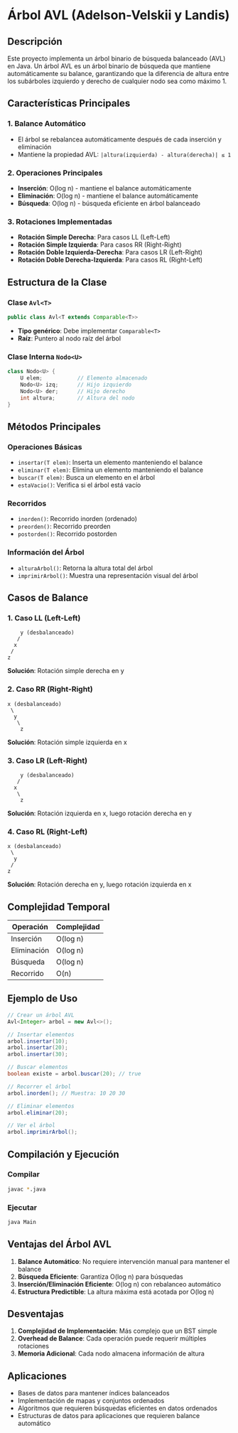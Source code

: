 # Árbol AVL (Adelson-Velskii y Landis)

## Descripción
Este proyecto implementa un árbol binario de búsqueda balanceado (AVL) en Java. Un árbol AVL es un árbol binario de búsqueda que mantiene automáticamente su balance, garantizando que la diferencia de altura entre los subárboles izquierdo y derecho de cualquier nodo sea como máximo 1.

## Características Principales

### 1. **Balance Automático**
- El árbol se rebalancea automáticamente después de cada inserción y eliminación
- Mantiene la propiedad AVL: `|altura(izquierda) - altura(derecha)| ≤ 1`

### 2. **Operaciones Principales**
- **Inserción**: O(log n) - mantiene el balance automáticamente
- **Eliminación**: O(log n) - mantiene el balance automáticamente
- **Búsqueda**: O(log n) - búsqueda eficiente en árbol balanceado

### 3. **Rotaciones Implementadas**
- **Rotación Simple Derecha**: Para casos LL (Left-Left)
- **Rotación Simple Izquierda**: Para casos RR (Right-Right)
- **Rotación Doble Izquierda-Derecha**: Para casos LR (Left-Right)
- **Rotación Doble Derecha-Izquierda**: Para casos RL (Right-Left)

## Estructura de la Clase

### Clase `Avl<T>`
```java
public class Avl<T extends Comparable<T>>
```
- **Tipo genérico**: Debe implementar `Comparable<T>`
- **Raíz**: Puntero al nodo raíz del árbol

### Clase Interna `Nodo<U>`
```java
class Nodo<U> {
    U elem;           // Elemento almacenado
    Nodo<U> izq;      // Hijo izquierdo
    Nodo<U> der;      // Hijo derecho
    int altura;       // Altura del nodo
}
```

## Métodos Principales

### Operaciones Básicas
- `insertar(T elem)`: Inserta un elemento manteniendo el balance
- `eliminar(T elem)`: Elimina un elemento manteniendo el balance
- `buscar(T elem)`: Busca un elemento en el árbol
- `estaVacio()`: Verifica si el árbol está vacío

### Recorridos
- `inorden()`: Recorrido inorden (ordenado)
- `preorden()`: Recorrido preorden
- `postorden()`: Recorrido postorden

### Información del Árbol
- `alturaArbol()`: Retorna la altura total del árbol
- `imprimirArbol()`: Muestra una representación visual del árbol

## Casos de Balance

### 1. **Caso LL (Left-Left)**
```
    y (desbalanceado)
   /
  x
 /
z
```
**Solución**: Rotación simple derecha en y

### 2. **Caso RR (Right-Right)**
```
x (desbalanceado)
 \
  y
   \
    z
```
**Solución**: Rotación simple izquierda en x

### 3. **Caso LR (Left-Right)**
```
    y (desbalanceado)
   /
  x
   \
    z
```
**Solución**: Rotación izquierda en x, luego rotación derecha en y

### 4. **Caso RL (Right-Left)**
```
x (desbalanceado)
 \
  y
 /
z
```
**Solución**: Rotación derecha en y, luego rotación izquierda en x

## Complejidad Temporal

| Operación | Complejidad |
|-----------|-------------|
| Inserción | O(log n)    |
| Eliminación | O(log n)   |
| Búsqueda  | O(log n)    |
| Recorrido | O(n)        |

## Ejemplo de Uso

```java
// Crear un árbol AVL
Avl<Integer> arbol = new Avl<>();

// Insertar elementos
arbol.insertar(10);
arbol.insertar(20);
arbol.insertar(30);

// Buscar elementos
boolean existe = arbol.buscar(20); // true

// Recorrer el árbol
arbol.inorden(); // Muestra: 10 20 30

// Eliminar elementos
arbol.eliminar(20);

// Ver el árbol
arbol.imprimirArbol();
```

## Compilación y Ejecución

### Compilar
```bash
javac *.java
```

### Ejecutar
```bash
java Main
```

## Ventajas del Árbol AVL

1. **Balance Automático**: No requiere intervención manual para mantener el balance
2. **Búsqueda Eficiente**: Garantiza O(log n) para búsquedas
3. **Inserción/Eliminación Eficiente**: O(log n) con rebalanceo automático
4. **Estructura Predictible**: La altura máxima está acotada por O(log n)

## Desventajas

1. **Complejidad de Implementación**: Más complejo que un BST simple
2. **Overhead de Balance**: Cada operación puede requerir múltiples rotaciones
3. **Memoria Adicional**: Cada nodo almacena información de altura

## Aplicaciones

- Bases de datos para mantener índices balanceados
- Implementación de mapas y conjuntos ordenados
- Algoritmos que requieren búsquedas eficientes en datos ordenados
- Estructuras de datos para aplicaciones que requieren balance automático

